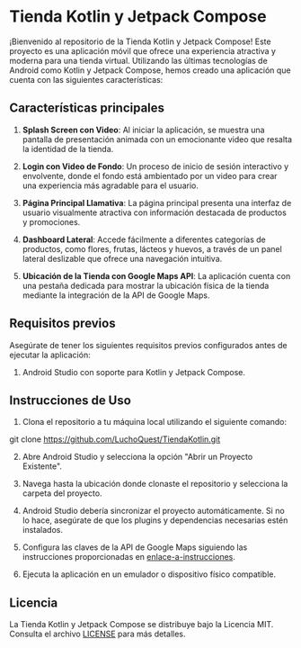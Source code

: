 # Tienda Kotlin y Jetpack Compose

¡Bienvenido al repositorio de la Tienda Kotlin y Jetpack Compose! Este proyecto es una aplicación móvil que ofrece una experiencia atractiva y moderna para una tienda virtual. Utilizando las últimas tecnologías de Android como Kotlin y Jetpack Compose, hemos creado una aplicación que cuenta con las siguientes características:

## Características principales

1. **Splash Screen con Video**: Al iniciar la aplicación, se muestra una pantalla de presentación animada con un emocionante video que resalta la identidad de la tienda.

2. **Login con Video de Fondo**: Un proceso de inicio de sesión interactivo y envolvente, donde el fondo está ambientado por un video para crear una experiencia más agradable para el usuario.

3. **Página Principal Llamativa**: La página principal presenta una interfaz de usuario visualmente atractiva con información destacada de productos y promociones.

4. **Dashboard Lateral**: Accede fácilmente a diferentes categorías de productos, como flores, frutas, lácteos y huevos, a través de un panel lateral deslizable que ofrece una navegación intuitiva.

5. **Ubicación de la Tienda con Google Maps API**: La aplicación cuenta con una pestaña dedicada para mostrar la ubicación física de la tienda mediante la integración de la API de Google Maps.

## Requisitos previos

Asegúrate de tener los siguientes requisitos previos configurados antes de ejecutar la aplicación:

1. Android Studio con soporte para Kotlin y Jetpack Compose.

## Instrucciones de Uso

1. Clona el repositorio a tu máquina local utilizando el siguiente comando:

git clone https://github.com/LuchoQuest/TiendaKotlin.git

2. Abre Android Studio y selecciona la opción "Abrir un Proyecto Existente".

3. Navega hasta la ubicación donde clonaste el repositorio y selecciona la carpeta del proyecto.

4. Android Studio debería sincronizar el proyecto automáticamente. Si no lo hace, asegúrate de que los plugins y dependencias necesarias estén instalados.

5. Configura las claves de la API de Google Maps siguiendo las instrucciones proporcionadas en [enlace-a-instrucciones](https://enlace-a-instrucciones-de-google-maps-api).

6. Ejecuta la aplicación en un emulador o dispositivo físico compatible.


## Licencia

La Tienda Kotlin y Jetpack Compose se distribuye bajo la Licencia MIT. Consulta el archivo [LICENSE](https://github.com/tu_usuario/tienda-kotlin-compose/blob/main/LICENSE) para más detalles.



